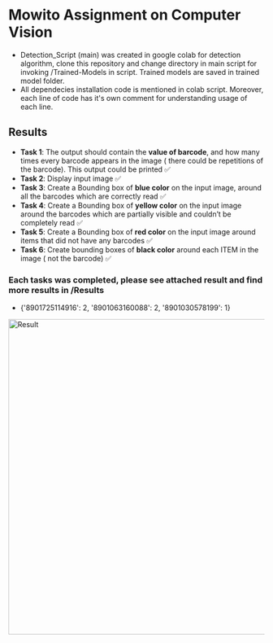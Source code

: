# Mowito Assignment on Computer Vision    

- Detection_Script (main) was created in google colab for detection algorithm, clone this repository and change directory in main script for invoking /Trained-Models in script. Trained models are saved in trained model folder.    
- All dependecies installation code is mentioned in colab script. Moreover, each line of code has it's own comment for understanding usage of each line.    

## Results
- **Task 1**: The output should contain the **value of barcode**, and how many times every barcode appears in the image ( there could be repetitions of the barcode). This output could be printed ✅
- **Task 2**: Display input image ✅
- **Task 3**: Create a Bounding box of **blue color** on the input image, around all the barcodes which are correctly read ✅
- **Task 4**: Create a Bounding box of **yellow color** on the input image  around the barcodes which are partially visible and couldn’t be completely read ✅
- **Task 5**: Create a Bounding box of **red color** on the input image around items that did not have any barcodes ✅
- **Task 6**: Create bounding boxes of **black color** around each ITEM in the image ( not the barcode) ✅

### Each tasks was completed, please see attached result and find more results in /Results         
        
        
- {'8901725114916': 2, '8901063160088': 2, '8901030578199': 1}
<img src="https://github.com/devsonni/Mowito-Assignment/blob/main/Results/2.png" alt="Result" style="height: 620px; width:1080px;"/>
